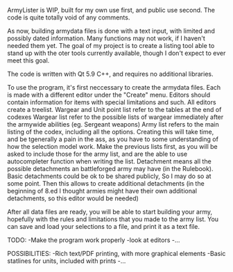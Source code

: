 ArmyLister is WIP, built for my own use first, and public use second. The code is quite totally void of any comments.

As now, building armydata files is done with a text input, with limited and possibly dated information.
Many functions may not work, if I haven't needed them yet.
The goal of my project is to create a listing tool able to stand up with the oter tools currently available, though I don't expect to ever meet this goal.

The code is written with Qt 5.9 C++, and requires no additional libraries.

To use the program, it's first neccessary to create the armydata files. Each is made with a different editor under the "Create" menu.
Editors should contain information for items with special limitations and such. All editors create a treelist.
	Wargear and Unit point list refer to the tables at the end of codexes
	Wargear list refer to the possible lists of wargear immediately after the armywide abilities (eg. Sergeant weapons)
	Army list refers to the main listing of the codex, including all the options. Creating this will take time, and be tgenerally a pain in the ass,
		as you have to some understanding of how the selection model work.
		Make the previous lists first, as you will be asked to include those for the army list, and are the able to use autocompleter function when writing the list.
	Detachment means all the possible detachments an battleforged army may have (in the Rulebook). Basic detachments could be ok to be shared publicly,
		So I may do so at some point. Then this allows to create additional detachments (in the beginning of 8.ed I thought armies might have their own additional detachments,
		so this editor would be needed)

After all data files are ready, you will be able to start building your army, hopefully with the rules and limitations that you made to the army list.
You can save and load your selections to a file, and print it as a text file.


TODO:
-Make the program work properly
-look at editors
-...

POSSIBILITIES:
-Rich text/PDF printing, with more graphical elements
-Basic statlines for units, included with prints
-...